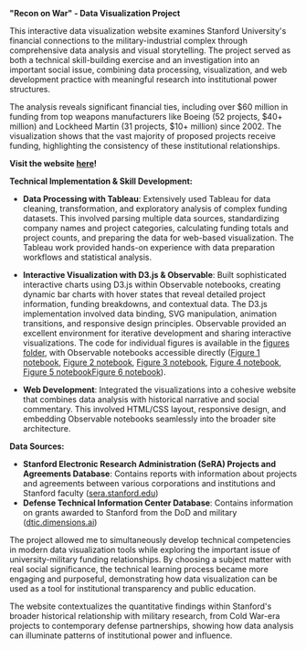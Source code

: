 **"Recon on War" - Data Visualization Project**

This interactive data visualization website examines Stanford University's financial connections to the military-industrial complex through comprehensive data analysis and visual storytelling. The project served as both a technical skill-building exercise and an investigation into an important social issue, combining data processing, visualization, and web development practice with meaningful research into institutional power structures.

The analysis reveals significant financial ties, including over $60 million in funding from top weapons manufacturers like Boeing (52 projects, $40+ million) and Lockheed Martin (31 projects, $10+ million) since 2002. The visualization shows that the vast majority of proposed projects receive funding, highlighting the consistency of these institutional relationships.

**Visit the website [here](phalpha.github.io/recon_on_war)!**

**Technical Implementation & Skill Development:**
- **Data Processing with Tableau**: Extensively used Tableau for data cleaning, transformation, and exploratory analysis of complex funding datasets. This involved parsing multiple data sources, standardizing company names and project categories, calculating funding totals and project counts, and preparing the data for web-based visualization. The Tableau work provided hands-on experience with data preparation workflows and statistical analysis.

- **Interactive Visualization with D3.js & Observable**: Built sophisticated interactive charts using D3.js within Observable notebooks, creating dynamic bar charts with hover states that reveal detailed project information, funding breakdowns, and contextual data. The D3.js implementation involved data binding, SVG manipulation, animation transitions, and responsive design principles. Observable provided an excellent environment for iterative development and sharing interactive visualizations. The code for individual figures is available in the [figures folder](https://github.com/phalpha/recon_on_war/tree/main/figures), with Observable notebooks accessible directly ([Figure 1 notebook](https://observablehq.com/@ph1729/project_figure1), [Figure 2 notebook](https://observablehq.com/@ph1729/figure2), [Figure 3 notebook](https://observablehq.com/@ph1729/figure3), [Figure 4 notebook](https://observablehq.com/@ph1729/figure4), [Figure 5 notebook](https://observablehq.com/@ph1729/figure5)[Figure 6 notebook](https://observablehq.com/@ph1729/project_figure1)).

- **Web Development**: Integrated the visualizations into a cohesive website that combines data analysis with historical narrative and social commentary. This involved HTML/CSS layout, responsive design, and embedding Observable notebooks seamlessly into the broader site architecture.

**Data Sources:**
- **Stanford Electronic Research Administration (SeRA) Projects and Agreements Database**: Contains reports with information about projects and agreements between various corporations and institutions and Stanford faculty ([sera.stanford.edu](https://sera.stanford.edu/apex/f?p=200:91:15655527959837:::::))
- **Defense Technical Information Center Database**: Contains information on grants awarded to Stanford from the DoD and military ([dtic.dimensions.ai](https://dtic.dimensions.ai/discover/grant))

The project allowed me to simultaneously develop technical competencies in modern data visualization tools while exploring the important issue of university-military funding relationships. By choosing a subject matter with real social significance, the technical learning process became more engaging and purposeful, demonstrating how data visualization can be used as a tool for institutional transparency and public education.

The website contextualizes the quantitative findings within Stanford's broader historical relationship with military research, from Cold War-era projects to contemporary defense partnerships, showing how data analysis can illuminate patterns of institutional power and influence.
